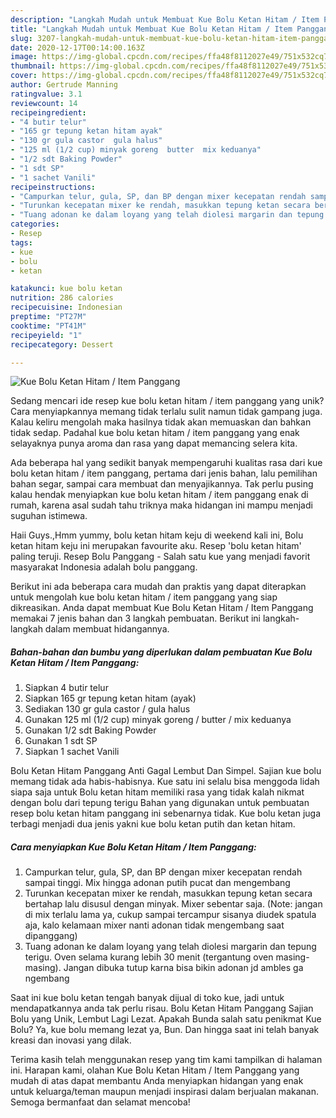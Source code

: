 ```yaml
---
description: "Langkah Mudah untuk Membuat Kue Bolu Ketan Hitam / Item Panggang yang Lezat Sekali"
title: "Langkah Mudah untuk Membuat Kue Bolu Ketan Hitam / Item Panggang yang Lezat Sekali"
slug: 3207-langkah-mudah-untuk-membuat-kue-bolu-ketan-hitam-item-panggang-yang-lezat-sekali
date: 2020-12-17T00:14:00.163Z
image: https://img-global.cpcdn.com/recipes/ffa48f8112027e49/751x532cq70/kue-bolu-ketan-hitam-item-panggang-foto-resep-utama.jpg
thumbnail: https://img-global.cpcdn.com/recipes/ffa48f8112027e49/751x532cq70/kue-bolu-ketan-hitam-item-panggang-foto-resep-utama.jpg
cover: https://img-global.cpcdn.com/recipes/ffa48f8112027e49/751x532cq70/kue-bolu-ketan-hitam-item-panggang-foto-resep-utama.jpg
author: Gertrude Manning
ratingvalue: 3.1
reviewcount: 14
recipeingredient:
- "4 butir telur"
- "165 gr tepung ketan hitam ayak"
- "130 gr gula castor  gula halus"
- "125 ml (1/2 cup) minyak goreng  butter  mix keduanya"
- "1/2 sdt Baking Powder"
- "1 sdt SP"
- "1 sachet Vanili"
recipeinstructions:
- "Campurkan telur, gula, SP, dan BP dengan mixer kecepatan rendah sampai tinggi. Mix hingga adonan putih pucat dan mengembang"
- "Turunkan kecepatan mixer ke rendah, masukkan tepung ketan secara bertahap lalu disusul dengan minyak. Mixer sebentar saja. (Note: jangan di mix terlalu lama ya, cukup sampai tercampur sisanya diudek spatula aja, kalo kelamaan mixer nanti adonan tidak mengembang saat dipanggang)"
- "Tuang adonan ke dalam loyang yang telah diolesi margarin dan tepung terigu. Oven selama kurang lebih 30 menit (tergantung oven masing-masing). Jangan dibuka tutup karna bisa bikin adonan jd ambles ga ngembang"
categories:
- Resep
tags:
- kue
- bolu
- ketan

katakunci: kue bolu ketan 
nutrition: 286 calories
recipecuisine: Indonesian
preptime: "PT27M"
cooktime: "PT41M"
recipeyield: "1"
recipecategory: Dessert

---
```



![Kue Bolu Ketan Hitam / Item Panggang](https://img-global.cpcdn.com/recipes/ffa48f8112027e49/751x532cq70/kue-bolu-ketan-hitam-item-panggang-foto-resep-utama.jpg)

Sedang mencari ide resep kue bolu ketan hitam / item panggang yang unik? Cara menyiapkannya memang tidak terlalu sulit namun tidak gampang juga. Kalau keliru mengolah maka hasilnya tidak akan memuaskan dan bahkan tidak sedap. Padahal kue bolu ketan hitam / item panggang yang enak selayaknya punya aroma dan rasa yang dapat memancing selera kita.

Ada beberapa hal yang sedikit banyak mempengaruhi kualitas rasa dari kue bolu ketan hitam / item panggang, pertama dari jenis bahan, lalu pemilihan bahan segar, sampai cara membuat dan menyajikannya. Tak perlu pusing kalau hendak menyiapkan kue bolu ketan hitam / item panggang enak di rumah, karena asal sudah tahu triknya maka hidangan ini mampu menjadi suguhan istimewa.

Haii Guys.,Hmm yummy, bolu ketan hitam keju di weekend kali ini, Bolu ketan hitam keju ini merupakan favourite aku. Resep &#39;bolu ketan hitam&#39; paling teruji. Resep Bolu Panggang - Salah satu kue yang menjadi favorit masyarakat Indonesia adalah bolu panggang.


Berikut ini ada beberapa cara mudah dan praktis yang dapat diterapkan untuk mengolah kue bolu ketan hitam / item panggang yang siap dikreasikan. Anda dapat membuat Kue Bolu Ketan Hitam / Item Panggang memakai 7 jenis bahan dan 3 langkah pembuatan. Berikut ini langkah-langkah dalam membuat hidangannya.

<!--inarticleads1-->

##### Bahan-bahan dan bumbu yang diperlukan dalam pembuatan Kue Bolu Ketan Hitam / Item Panggang:

1. Siapkan 4 butir telur
1. Siapkan 165 gr tepung ketan hitam (ayak)
1. Sediakan 130 gr gula castor / gula halus
1. Gunakan 125 ml (1/2 cup) minyak goreng / butter / mix keduanya
1. Gunakan 1/2 sdt Baking Powder
1. Gunakan 1 sdt SP
1. Siapkan 1 sachet Vanili


Bolu Ketan Hitam Panggang Anti Gagal Lembut Dan Simpel. Sajian kue bolu memang tidak ada habis-habisnya. Kue satu ini selalu bisa menggoda lidah siapa saja untuk Bolu ketan hitam memiliki rasa yang tidak kalah nikmat dengan bolu dari tepung terigu Bahan yang digunakan untuk pembuatan resep bolu ketan hitam panggang ini sebenarnya tidak. Kue bolu ketan juga terbagi menjadi dua jenis yakni kue bolu ketan putih dan ketan hitam. 

<!--inarticleads2-->

##### Cara menyiapkan Kue Bolu Ketan Hitam / Item Panggang:

1. Campurkan telur, gula, SP, dan BP dengan mixer kecepatan rendah sampai tinggi. Mix hingga adonan putih pucat dan mengembang
1. Turunkan kecepatan mixer ke rendah, masukkan tepung ketan secara bertahap lalu disusul dengan minyak. Mixer sebentar saja. (Note: jangan di mix terlalu lama ya, cukup sampai tercampur sisanya diudek spatula aja, kalo kelamaan mixer nanti adonan tidak mengembang saat dipanggang)
1. Tuang adonan ke dalam loyang yang telah diolesi margarin dan tepung terigu. Oven selama kurang lebih 30 menit (tergantung oven masing-masing). Jangan dibuka tutup karna bisa bikin adonan jd ambles ga ngembang


Saat ini kue bolu ketan tengah banyak dijual di toko kue, jadi untuk mendapatkannya anda tak perlu risau. Bolu Ketan Hitam Panggang Sajian Bolu yang Unik, Lembut Lagi Lezat. Apakah Bunda salah satu penikmat Kue Bolu? Ya, kue bolu memang lezat ya, Bun. Dan hingga saat ini telah banyak kreasi dan inovasi yang dilak. 

Terima kasih telah menggunakan resep yang tim kami tampilkan di halaman ini. Harapan kami, olahan Kue Bolu Ketan Hitam / Item Panggang yang mudah di atas dapat membantu Anda menyiapkan hidangan yang enak untuk keluarga/teman maupun menjadi inspirasi dalam berjualan makanan. Semoga bermanfaat dan selamat mencoba!
